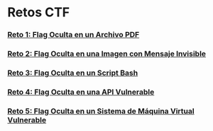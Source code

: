 # Retos CTF

### [Reto 1: Flag Oculta en un Archivo PDF](https://github.com/AlvaroCaroFdez/Retos-CTF/blob/main/Reto%201%20-%20Flag%20Oculta%20en%20un%20Archivo%20PDF.md)

### [Reto 2: Flag Oculta en una Imagen con Mensaje Invisible](https://github.com/AlvaroCaroFdez/Retos-CTF/blob/main/Reto%202%20-%20Flag%20Oculta%20en%20una%20Imagen%20con%20Mensaje%20Invisible.md)

### [Reto 3: Flag Oculta en un Script Bash](https://github.com/AlvaroCaroFdez/Retos-CTF/blob/main/Reto%203%20-%20Flag%20Oculta%20en%20un%20Script%20Bash.md)

### [Reto 4: Flag Oculta en una API Vulnerable](https://github.com/AlvaroCaroFdez/Retos-CTF/blob/main/Reto%204%20-%20Flag%20Oculta%20en%20una%20API%20Vulnerable.md)

### [Reto 5: Flag Oculta en un Sistema de Máquina Virtual Vulnerable](https://github.com/AlvaroCaroFdez/Retos-CTF/blob/main/Reto%205%20-%20Flag%20Oculta%20en%20un%20Sistema%20de%20M%C3%A1quina%20Virtual%20Vulnerable.md)